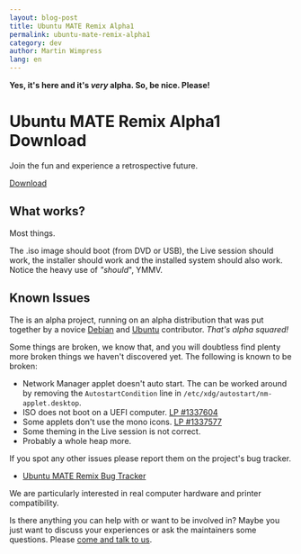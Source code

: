 ```yaml
--- 
layout: blog-post
title: Ubuntu MATE Remix Alpha1
permalink: ubuntu-mate-remix-alpha1
category: dev
author: Martin Wimpress
lang: en
---
```


**Yes, it's here and it's *very* alpha. So, be nice. Please!**

<div class="bs-component">
    <div class="jumbotron">
        <h1>Ubuntu MATE Remix Alpha1 Download</h1>
        <p>Join the fun and experience a retrospective future.</p>
        <a href="/utopic/" class="btn btn-primary btn-lg">Download</a>
        </p>
    </div>
</div>

## What works?

Most things.

The .iso image should boot (from DVD or USB), the Live session should work,
the installer should work and the installed system should also work. Notice
the heavy use of *"should*", YMMV.

## Known Issues

The is an alpha project, running on an alpha distribution that was put together
by a novice [Debian](http://www.debian.org) and [Ubuntu](http://www.ubuntu.com)
contributor. *That's alpha squared!*

Some things are broken, we know that, and you will doubtless find plenty more
broken things we haven't discovered yet. The following is known to be broken:

  * Network Manager applet doesn't auto start. The can be worked around by removing
  the `AutostartCondition` line in `/etc/xdg/autostart/nm-applet.desktop`.
  * ISO does not boot on a UEFI computer. [LP #1337604](https://bugs.launchpad.net/ubuntu-mate/+bug/1337604)
  * Some applets don't use the mono icons. [LP #1337577](https://bugs.launchpad.net/ubuntu-mate/+bug/1337577)
  * Some theming in the Live session is not correct.
  * Probably a whole heap more.

If you spot any other issues please report them on the project's bug tracker. 

  * [Ubuntu MATE Remix Bug Tracker](https://bugs.launchpad.net/ubuntu-mate)

We are particularly interested in real computer hardware and printer compatibility.

Is there anything you can help with or want to be involved in? Maybe you
just want to discuss your experiences or ask the maintainers some questions.
Please [come and talk to us](/community/).

